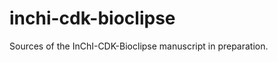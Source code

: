 inchi-cdk-bioclipse
===================

Sources of the InChI-CDK-Bioclipse manuscript in preparation.
